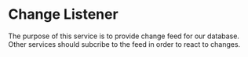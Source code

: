 # Change Listener

The purpose of this service is to provide change feed for our database.
Other services should subcribe to the feed in order to react to changes.
